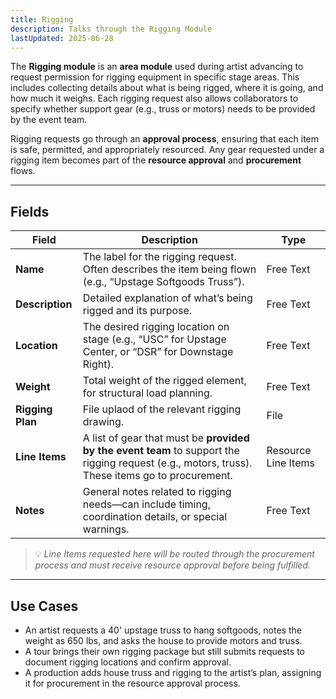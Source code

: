 ```yaml
---
title: Rigging
description: Talks through the Rigging Module
lastUpdated: 2025-06-28
---
```


The **Rigging module** is an **area module** used during artist advancing to request permission for rigging equipment in specific stage areas. This includes collecting details about what is being rigged, where it is going, and how much it weighs. Each rigging request also allows collaborators to specify whether support gear (e.g., truss or motors) needs to be provided by the event team.

Rigging requests go through an **approval process**, ensuring that each item is safe, permitted, and appropriately resourced. Any gear requested under a rigging item becomes part of the **resource approval** and **procurement** flows.

---

## Fields

| Field            | Description                                                                                                                                     | Type                |
| ---------------- | ----------------------------------------------------------------------------------------------------------------------------------------------- | ------------------- |
| **Name**         | The label for the rigging request. Often describes the item being flown (e.g., “Upstage Softgoods Truss”).                                      | Free Text           |
| **Description**  | Detailed explanation of what’s being rigged and its purpose.                                                                                    | Free Text           |
| **Location**     | The desired rigging location on stage (e.g., “USC” for Upstage Center, or “DSR” for Downstage Right).                                           | Free Text           |
| **Weight**       | Total weight of the rigged element, for structural load planning.                                                                               | Free Text           |
| **Rigging Plan** | File uplaod of the relevant rigging drawing.                                                                                                    | File                |
| **Line Items**   | A list of gear that must be **provided by the event team** to support the rigging request (e.g., motors, truss). These items go to procurement. | Resource Line Items |
| **Notes**        | General notes related to rigging needs—can include timing, coordination details, or special warnings.                                           | Free Text           |

> 💡 _Line Items requested here will be routed through the procurement process and must receive resource approval before being fulfilled._

---

## Use Cases

- An artist requests a 40' upstage truss to hang softgoods, notes the weight as 650 lbs, and asks the house to provide motors and truss.
- A tour brings their own rigging package but still submits requests to document rigging locations and confirm approval.
- A production adds house truss and rigging to the artist’s plan, assigning it for procurement in the resource approval process.
